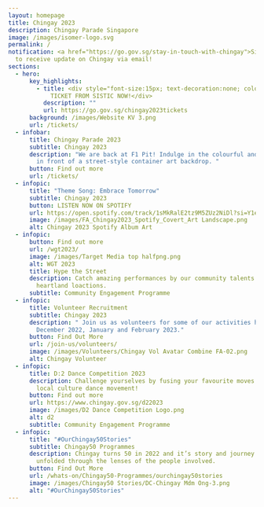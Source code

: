 ```yaml
---
layout: homepage
title: Chingay 2023
description: Chingay Parade Singapore
image: /images/isomer-logo.svg
permalink: /
notification: <a href="https://go.gov.sg/stay-in-touch-with-chingay">Sign Up</a>
  to receive update on Chingay via email!
sections:
  - hero:
      key_highlights:
        - title: <div style="font-size:15px; text-decoration:none; color:white;">GET YOUR
            TICKET FROM SISTIC NOW!</div>
          description: ""
          url: https://go.gov.sg/chingay2023tickets
      background: /images/Website KV 3.png
      url: /tickets/
  - infobar:
      title: Chingay Parade 2023
      subtitle: Chingay 2023
      description: "We are back at F1 Pit! Indulge in the colourful and vibrant parade
        in front of a street-style container art backdrop. "
      button: Find out more
      url: /tickets/
  - infopic:
      title: "Theme Song: Embrace Tomorrow"
      subtitle: Chingay 2023
      button: LISTEN NOW ON SPOTIFY
      url: https://open.spotify.com/track/1sMkRalE2tz9M5ZUz2NiDl?si=Y1e1fPS5RhCrw53_H7fajQ
      image: /images/FA_Chingay2023_Spotify_Covert_Art Landscape.png
      alt: Chingay 2023 Spotify Album Art
  - infopic:
      button: Find out more
      url: /wgt2023/
      image: /images/Target Media top halfpng.png
      alt: WGT 2023
      title: Hype the Street
      description: Catch amazing performances by our community talents at the various
        heartland loactions.
      subtitle: Community Engagement Programme
  - infopic:
      title: Volunteer Recruitment
      subtitle: Chingay 2023
      description: " Join us as volunteers for some of our activities happening in
        December 2022, January and February 2023."
      button: Find Out More
      url: /join-us/volunteers/
      image: /images/Volunteers/Chingay Vol Avatar Combine FA-02.png
      alt: Chingay Volunteer
  - infopic:
      title: D:2 Dance Competition 2023
      description: Challenge yourselves by fusing your favourite moves with one of our
        local culture dance movement!
      button: Find out more
      url: https://www.chingay.gov.sg/d22023
      image: /images/D2 Dance Competition Logo.png
      alt: d2
      subtitle: Community Engagement Programme
  - infopic:
      title: "#OurChingay50Stories"
      subtitle: Chingay50 Programmes
      description: Chingay turns 50 in 2022 and it’s story and journey will be
        unfolded through the lenses of the people involved.
      button: Find Out More
      url: /whats-on/Chingay50-Programmes/ourchingay50stories
      image: /images/Chingay50 Stories/DC-Chingay Mdm Ong-3.png
      alt: "#OurChingay50Stories"
---
```

